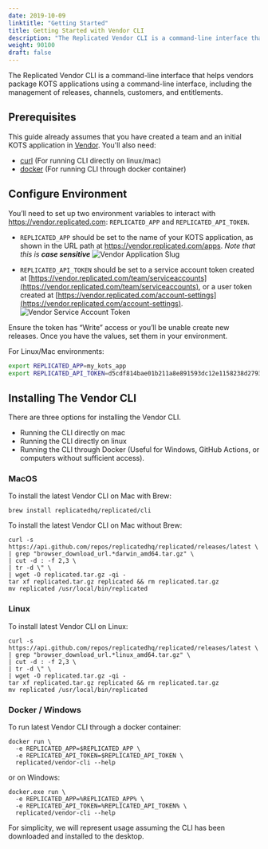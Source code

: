 ```yaml
---
date: 2019-10-09
linktitle: "Getting Started"
title: Getting Started with Vendor CLI
description: "The Replicated Vendor CLI is a command-line interface that helps vendors package KOTS applications using a command-line interface, including the management of releases, channels, customers, and entitlements."
weight: 90100
draft: false
---
```


The Replicated Vendor CLI is a command-line interface that helps vendors package KOTS applications using a command-line interface, including the management of releases, channels, customers, and entitlements.

## Prerequisites

This guide already assumes that you have created a team and an initial KOTS application in [Vendor](/vendor/packaging). You'll also need: 

* [curl](https://curl.haxx.se/) (For running CLI directly on linux/mac)
* [docker](https://www.docker.com) (For running CLI through docker container)


## Configure Environment

You’ll need to set up two environment variables to interact with https://vendor.replicated.com: `REPLICATED_APP` and `REPLICATED_API_TOKEN`. 


* `REPLICATED_APP` should be set to the name of your KOTS application, as shown in the URL path at https://vendor.replicated.com/apps. _Note that this is **case sensitive**_
![Vendor Application Slug](/images/vendor-app-slug.png)

* `REPLICATED_API_TOKEN` should be set to a service account token created at [https://vendor.replicated.com/team/serviceaccounts](https://vendor.replicated.com/team/serviceaccounts), or a user token created at [https://vendor.replicated.com/account-settings](https://vendor.replicated.com/account-settings).
![Vendor Service Account Token](/images/vendor-service-account-token.png)

Ensure the token has “Write” access or you’ll be unable create new releases. 
Once you have the values, set them in your environment. 

For Linux/Mac environments: 
```bash
export REPLICATED_APP=my_kots_app
export REPLICATED_API_TOKEN=d5cdf814bae01b211a8e891593dc12e1158238d27932d082a32b98706e576216
```

## Installing The Vendor CLI

There are three options for installing the Vendor CLI. 

* Running the CLI directly on mac
* Running the CLI directly on linux
* Running the CLI through Docker (Useful for Windows, GitHub Actions, or computers without sufficient access). 

### MacOS

To install the latest Vendor CLI on Mac with Brew:

```shell
brew install replicatedhq/replicated/cli
```

To install the latest Vendor CLI on Mac without Brew: 
```shell
curl -s https://api.github.com/repos/replicatedhq/replicated/releases/latest \
| grep "browser_download_url.*darwin_amd64.tar.gz" \
| cut -d : -f 2,3 \
| tr -d \" \
| wget -O replicated.tar.gz -qi -
tar xf replicated.tar.gz replicated && rm replicated.tar.gz
mv replicated /usr/local/bin/replicated
```

### Linux

To install latest Vendor CLI on Linux:

```shell
curl -s https://api.github.com/repos/replicatedhq/replicated/releases/latest \
| grep "browser_download_url.*linux_amd64.tar.gz" \
| cut -d : -f 2,3 \
| tr -d \" \
| wget -O replicated.tar.gz -qi -
tar xf replicated.tar.gz replicated && rm replicated.tar.gz
mv replicated /usr/local/bin/replicated
```

### Docker / Windows

To run latest Vendor CLI through a docker container:

```shell
docker run \
  -e REPLICATED_APP=$REPLICATED_APP \
  -e REPLICATED_API_TOKEN=$REPLICATED_API_TOKEN \
  replicated/vendor-cli --help
```

or on Windows:

```dos
docker.exe run \
  -e REPLICATED_APP=%REPLICATED_APP% \
  -e REPLICATED_API_TOKEN=%REPLICATED_API_TOKEN% \
  replicated/vendor-cli --help
```

For simplicity, we will represent usage assuming the CLI has been downloaded and installed to the desktop. 
